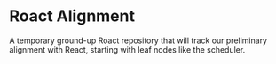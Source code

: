 # Roact Alignment
A temporary ground-up Roact repository that will track our preliminary alignment with React, starting with leaf nodes like the scheduler.